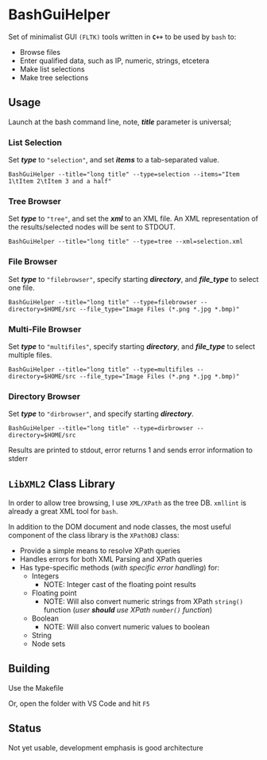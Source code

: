 # BashGuiHelper
Set of minimalist GUI `(FLTK)` tools written in **`C++`** to be used by `bash` to:
- Browse files
- Enter qualified data, such as IP, numeric, strings, etcetera
- Make list selections
- Make tree selections

## Usage
Launch at the bash command line, note, ***title*** parameter is universal;
### List Selection
Set ***type*** to `"selection"`, and set ***items*** to a tab-separated value.

  `BashGuiHelper --title="long title" --type=selection --items="Item 1\tItem 2\tItem 3 and a half"`

### Tree Browser
Set ***type*** to `"tree"`, and set the ***xml*** to an XML file.  An XML representation of the results/selected nodes will be sent to STDOUT.
  
  `BashGuiHelper --title="long title" --type=tree --xml=selection.xml`

### File Browser
Set ***type*** to `"filebrowser"`, specify starting ***directory***, and ***file_type*** to select one file.
  
  `BashGuiHelper --title="long title" --type=filebrowser --directory=$HOME/src --file_type="Image Files (*.png *.jpg *.bmp)"`

### Multi-File Browser
Set ***type*** to `"multifiles"`, specify starting ***directory***, and ***file_type*** to select multiple files.
  
  `BashGuiHelper --title="long title" --type=multifiles --directory=$HOME/src --file_type="Image Files (*.png *.jpg *.bmp)"`

### Directory Browser
Set ***type*** to `"dirbrowser"`, and specify starting ***directory***.
  
  `BashGuiHelper --title="long title" --type=dirbrowser --directory=$HOME/src`

Results are printed to stdout, error returns 1 and sends error information to stderr

## `LibXML2` Class Library
In order to allow tree browsing, I use `XML/XPath` as the tree DB. `xmllint` is already a great XML tool for `bash`.

In addition to the DOM document and node classes, the most useful component of the class library is the `XPathOBJ` class:
- Provide a simple means to resolve XPath queries
- Handles errors for both XML Parsing and XPath queries
- Has type-specific methods (*with specific error handling*) for:
  - Integers
    - NOTE: Integer cast of the floating point results
  - Floating point
    - NOTE: Will also convert numeric strings from XPath `string()` function (*user ***should*** use XPath `number()` function*)
  - Boolean
    - NOTE: Will also convert numeric values to boolean
  - String
  - Node sets

## Building
Use the Makefile

Or, open the folder with VS Code and hit `F5`

## Status
Not yet usable, development emphasis is good architecture
